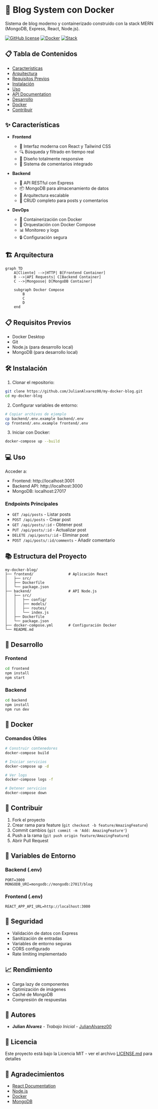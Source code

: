 # 🚀 Blog System con Docker

Sistema de blog moderno y containerizado construido con la stack MERN (MongoDB, Express, React, Node.js).

[![GitHub license](https://img.shields.io/github/license/JulianAlvarez00/my-docker-blog)](https://github.com/JulianAlvarez00/my-docker-blog/blob/main/LICENSE)
[![Docker](https://img.shields.io/badge/Docker-Ready-blue)](https://www.docker.com/)
[![Stack](https://img.shields.io/badge/Stack-MERN-green)](https://www.mongodb.com/mern-stack)

## 📋 Tabla de Contenidos

- [Características](#-características)
- [Arquitectura](#-arquitectura)
- [Requisitos Previos](#-requisitos-previos)
- [Instalación](#-instalación)
- [Uso](#-uso)
- [API Documentation](#-api-documentation)
- [Desarrollo](#-desarrollo)
- [Docker](#-docker)
- [Contribuir](#-contribuir)

## ✨ Características

- **Frontend**
  - 🎨 Interfaz moderna con React y Tailwind CSS
  - 🔍 Búsqueda y filtrado en tiempo real
  - 📱 Diseño totalmente responsive
  - 💬 Sistema de comentarios integrado

- **Backend**
  - 🔐 API RESTful con Express
  - 📦 MongoDB para almacenamiento de datos
  - 🚀 Arquitectura escalable
  - 🔄 CRUD completo para posts y comentarios

- **DevOps**
  - 🐳 Containerización con Docker
  - 🔄 Orquestación con Docker Compose
  - 📊 Monitoreo y logs
  - 🔒 Configuración segura

## 🏗 Arquitectura

```mermaid
graph TD
    A[Cliente] -->|HTTP| B[Frontend Container]
    B -->|API Requests| C[Backend Container]
    C -->|Mongoose| D[MongoDB Container]
    
    subgraph Docker Compose
        B
        C
        D
    end
```

## 📋 Requisitos Previos

- Docker Desktop
- Git
- Node.js (para desarrollo local)
- MongoDB (para desarrollo local)

## 🛠 Instalación

1. Clonar el repositorio:
```bash
git clone https://github.com/JulianAlvarez00/my-docker-blog.git
cd my-docker-blog
```

2. Configurar variables de entorno:
```bash
# Copiar archivos de ejemplo
cp backend/.env.example backend/.env
cp frontend/.env.example frontend/.env
```

3. Iniciar con Docker:
```bash
docker-compose up --build
```

## 💻 Uso

Acceder a:
- Frontend: http://localhost:3001
- Backend API: http://localhost:3000
- MongoDB: localhost:27017

### Endpoints Principales

- `GET /api/posts` - Listar posts
- `POST /api/posts` - Crear post
- `GET /api/posts/:id` - Obtener post
- `PUT /api/posts/:id` - Actualizar post
- `DELETE /api/posts/:id` - Eliminar post
- `POST /api/posts/:id/comments` - Añadir comentario

## 📚 Estructura del Proyecto

```
my-docker-blog/
├── frontend/                # Aplicación React
│   ├── src/
│   ├── Dockerfile
│   └── package.json
├── backend/                 # API Node.js
│   ├── src/
│   │   ├── config/
│   │   ├── models/
│   │   ├── routes/
│   │   └── index.js
│   ├── Dockerfile
│   └── package.json
├── docker-compose.yml       # Configuración Docker
└── README.md
```

## 🔧 Desarrollo

### Frontend
```bash
cd frontend
npm install
npm start
```

### Backend
```bash
cd backend
npm install
npm run dev
```

## 🐳 Docker

### Comandos Útiles

```bash
# Construir contenedores
docker-compose build

# Iniciar servicios
docker-compose up -d

# Ver logs
docker-compose logs -f

# Detener servicios
docker-compose down
```

## 🤝 Contribuir

1. Fork el proyecto
2. Crear rama para feature (`git checkout -b feature/AmazingFeature`)
3. Commit cambios (`git commit -m 'Add: AmazingFeature'`)
4. Push a la rama (`git push origin feature/AmazingFeature`)
5. Abrir Pull Request

## 📝 Variables de Entorno

### Backend (.env)
```env
PORT=3000
MONGODB_URI=mongodb://mongodb:27017/blog
```

### Frontend (.env)
```env
REACT_APP_API_URL=http://localhost:3000
```

## 🔐 Seguridad

- Validación de datos con Express
- Sanitización de entradas
- Variables de entorno seguras
- CORS configurado
- Rate limiting implementado

## 📈 Rendimiento

- Carga lazy de componentes
- Optimización de imágenes
- Caché de MongoDB
- Compresión de respuestas

## 👥 Autores

- **Julian Alvarez** - *Trabajo Inicial* - [JulianAlvarez00](https://github.com/JulianAlvarez00)

## 📄 Licencia

Este proyecto está bajo la Licencia MIT - ver el archivo [LICENSE.md](LICENSE.md) para detalles

## 🙏 Agradecimientos

- [React Documentation](https://reactjs.org/)
- [Node.js](https://nodejs.org/)
- [Docker](https://www.docker.com/)
- [MongoDB](https://www.mongodb.com/)
